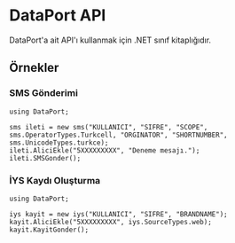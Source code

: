 # DataPort API
DataPort'a ait API'ı kullanmak için .NET sınıf kitaplığıdır.

## Örnekler

### SMS Gönderimi

```
using DataPort;
```

```
sms ileti = new sms("KULLANICI", "SIFRE", "SCOPE", sms.OperatorTypes.Turkcell, "ORGINATOR", "SHORTNUMBER", sms.UnicodeTypes.turkce);
ileti.AliciEkle("5XXXXXXXXX", "Deneme mesajı.");
ileti.SMSGonder();
```

### İYS Kaydı Oluşturma

```
using DataPort;
```

```
iys kayit = new iys("KULLANICI", "SIFRE", "BRANDNAME");
kayit.AliciEkle("5XXXXXXXXX", iys.SourceTypes.web);
kayit.KayitGonder();
```
